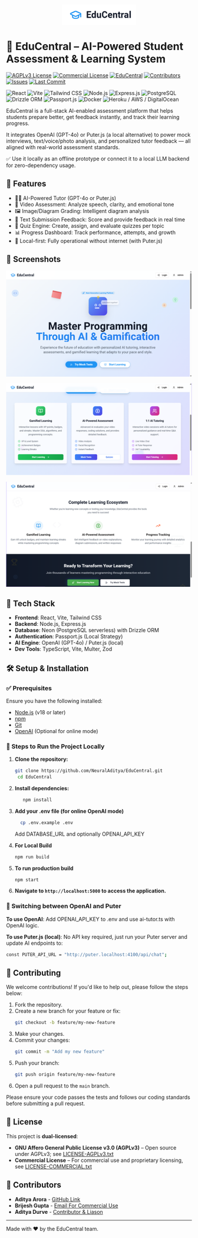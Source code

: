 <p align="center">
  <img src="docs/assets/logo.png" alt="Educentral Logo" width="200"/>
</p>

# 🧠 EduCentral – AI-Powered Student Assessment & Learning System

[![AGPLv3 License](https://img.shields.io/badge/License-AGPLv3-blue.svg)](https://www.gnu.org/licenses/agpl-3.0.en.html)
[![Commercial License](https://img.shields.io/badge/License-Commercial-lightgrey.svg)](LICENSE-COMMERCIAL.txt)
[![EduCentral](https://img.shields.io/badge/-Educentral-2ECC71?style=flat-square)](https://github.com/NeuralAditya/EduCentral)
[![Contributors](https://img.shields.io/github/contributors/NeuralAditya/EduCentral)](https://github.com/NeuralAditya/EduCentral/graphs/contributors)
[![Issues](https://img.shields.io/github/issues/NeuralAditya/EduCentral)](https://github.com/NeuralAditya/EduCentral/issues)
[![Last Commit](https://img.shields.io/github/last-commit/NeuralAditya/EduCentral)](https://github.com/NeuralAditya/EduCentral/commits/main)

<p align="left"> 
  <img src="https://img.shields.io/badge/React-%2320232a.svg?logo=react&logoColor=%2361DAFB" alt="React"/> 
  <img src="https://img.shields.io/badge/Vite-646CFF?logo=vite&logoColor=fff" alt="Vite"/> 
  <img src="https://img.shields.io/badge/Tailwind%20CSS-%2338B2AC.svg?logo=tailwind-css&logoColor=white" alt="Tailwind CSS"/> 
  <img src="https://img.shields.io/badge/Node.js-6DA55F?logo=node.js&logoColor=white" alt="Node.js"/> 
  <img src="https://img.shields.io/badge/Framework-Express.js-000000?logo=express" alt="Express.js"/> 
  <img src="https://img.shields.io/badge/Database-PostgreSQL-4169E1?logo=postgresql" alt="PostgreSQL"/> 
  <img src="https://img.shields.io/badge/ORM-Drizzle%20ORM-6C3483" alt="Drizzle ORM"/>
  <img src="https://img.shields.io/badge/Auth-Passport.js-34E27A?logo=passport" alt="Passport.js"/>  
  <img src="https://img.shields.io/badge/Deployment-Docker-blue?logo=docker" alt="Docker"/> 
  <img src="https://img.shields.io/badge/Hosting-Heroku%2FAWS%2FDigitalOcean-430098" alt="Heroku / AWS / DigitalOcean"/> 
</p>

EduCentral is a full-stack AI-enabled assessment platform that helps students prepare better, get feedback instantly, and track their learning progress.

It integrates OpenAI (GPT-4o) or Puter.js (a local alternative) to power mock interviews, text/voice/photo analysis, and personalized tutor feedback — all aligned with real-world assessment standards.

✅ Use it locally as an offline prototype or connect it to a local LLM backend for zero-dependency usage.

## 🚀 Features

- 🧑‍🏫 AI-Powered Tutor (GPT-4o or Puter.js)
- 🎤 Video Assessment: Analyze speech, clarity, and emotional tone
- 🖼️ Image/Diagram Grading: Intelligent diagram analysis
- 📝 Text Submission Feedback: Score and provide feedback in real time
- 🧠 Quiz Engine: Create, assign, and evaluate quizzes per topic
- 📊 Progress Dashboard: Track performance, attempts, and growth
- 🔐 Local-first: Fully operational without internet (with Puter.js)

## 📸 Screenshots

![Main](docs/screenshots/ss1.png)

![All Services](docs/screenshots/ss2.png)

![End](docs/screenshots/ss3.png)

## 🧰 Tech Stack

- **Frontend**: React, Vite, Tailwind CSS
- **Backend**: Node.js, Express.js
- **Database**: Neon (PostgreSQL serverless) with Drizzle ORM
- **Authentication**: Passport.js (Local Strategy)
- **AI Engine**: OpenAI (GPT-4o) / Puter.js (local)
- **Dev Tools**: TypeScript, Vite, Multer, Zod

## 🛠️ Setup & Installation

### ✅ Prerequisites

Ensure you have the following installed:

- [Node.js](https://nodejs.org/) (v18 or later)
- [npm](https://npmjs.com/) 
- [Git](https://git-scm.com/) 
- [OpenAI](https://openai.com/) (Optional for online mode)

### 🧪 Steps to Run the Project Locally

1. **Clone the repository:**
   ```bash
   git clone https://github.com/NeuralAditya/EduCentral.git
    cd EduCentral
   ```

2. **Install dependencies:**
     ```bash
        npm install
     ```

3. **Add your .env file (for online OpenAI mode)**
      ```bash
        cp .env.example .env
     ```
     Add DATABASE_URL and optionally OPENAI_API_KEY

4. **For Local Build**
   ```bash
   npm run build
   ```

5. **To run production build**
   ```bash
   npm start
   ```

6. **Navigate to `http://localhost:5000` to access the application.**

### 🔄 Switching between OpenAI and Puter

**To use OpenAI**: Add OPENAI_API_KEY to .env and use ai-tutor.ts with OpenAI logic.

**To use Puter.js (local)**: No API key required, just run your Puter server and update AI endpoints to:

```bash
const PUTER_API_URL = "http://puter.localhost:4100/api/chat";
```

## 🤝 Contributing

We welcome contributions! If you'd like to help out, please follow the steps below:

1. Fork the repository.
2. Create a new branch for your feature or fix:
   ```bash
   git checkout -b feature/my-new-feature
   ```
3. Make your changes.
4. Commit your changes:
   ```bash
   git commit -m "Add my new feature"
   ```
5. Push your branch:
   ```bash
   git push origin feature/my-new-feature
   ```
6. Open a pull request to the `main` branch.

Please ensure your code passes the tests and follows our coding standards before submitting a pull request.

## 📄 License

This project is **dual-licensed**:

- **GNU Affero General Public License v3.0 (AGPLv3)** – Open source under AGPLv3; see [LICENSE-AGPLv3.txt](license/LICENSE-AGPLv3.txt)
- **Commercial License** – For commercial use and proprietary licensing, see [LICENSE-COMMERCIAL.txt](license/LICENSE-COMMERCIAL.txt)

## 👥 Contributors

- **Aditya Arora** - [GitHub Link](https://github.com/NeuralAditya)
- **Brijesh Gupta** - [Email For Commercial Use](mailto:brijesh.ml.ai@gmail.com)
- **Aditya Durve** - [Contributor & Liason](mailto:aditya.dhurve@mitwpu.edu.in)

---

Made with ❤️ by the EduCentral team.
